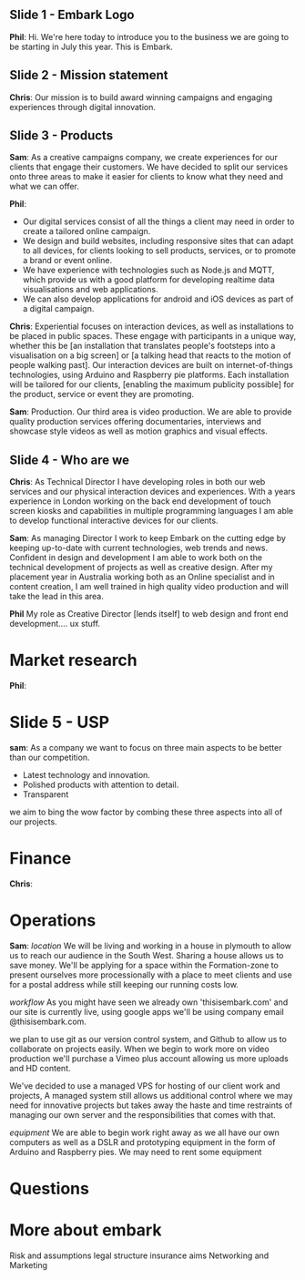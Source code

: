 ## Slide 1 - Embark Logo

**Phil**: Hi. We're here today to introduce you to the business we are going to be starting in July this year. This is Embark.

## Slide 2 - Mission statement

**Chris**: Our mission is to build award winning campaigns and engaging experiences through digital innovation. 

## Slide 3 - Products

**Sam**: As a creative campaigns company, we create experiences for our clients that engage their customers. We have decided to split our services onto three areas to make it easier for clients to know what they need and what we can offer.

**Phil**: 
- Our digital services consist of all the things a client may need in order to create a tailored online campaign.
- We design and build websites, including responsive sites that can adapt to all devices, for clients looking to sell products, services, or to promote a brand or event online.
- We have experience with technologies such as Node.js and MQTT, which provide us with a good platform for developing realtime data visualisations and web applications.
- We can also develop applications for android and iOS devices as part of a digital campaign.

**Chris**: Experiential focuses on interaction devices, as well as installations to be placed in public spaces. These engage with participants in a unique way, whether this be [an installation that translates people's footsteps into a visualisation on a big screen] or [a talking head that reacts to the motion of people walking past]. Our interaction devices are built on internet-of-things technologies, using Arduino and Raspberry pie platforms. Each installation will be tailored for our clients, [enabling the maximum publicity possible] for the product, service or event they are promoting.

**Sam**: Production. Our third area is video production. We are able to provide quality production services offering documentaries, interviews and showcase style videos as well as motion graphics and visual effects.


## Slide 4 - Who are we

**Chris**: As Technical Director I have developing roles in both our web services and our physical interaction devices and experiences. With a years experience in London working on the back end development of touch screen kiosks and capabilities in multiple programming languages I am able to develop functional interactive devices for our clients.

**Sam**: As managing Director I work to keep Embark on the cutting edge by keeping up-to-date with current technologies, web trends and news. Confident in design and development I am able to work both on the technical development of projects as well as creative design. After my placement year in Australia working both as an Online specialist and in content creation, I am well trained in high quality video production and will take the lead in this area.

**Phil** My role as Creative Director [lends itself] to web design and front end development…. ux stuff.

# Market research

**Phil**:


# Slide 5 - USP

**sam**: As a company we want to focus on three main aspects to be better than our competition. 


-  Latest technology and innovation.
-  Polished products with attention to detail.
-  Transparent

we aim to bing the wow factor by combing these three aspects into all of our projects.

# Finance

**Chris**:

# Operations 

**Sam**: 
*location*
We will be living and working in a house in plymouth to allow us to reach our audience in the South West. Sharing a house allows us to save money. We'll be applying for a space within the Formation-zone to present ourselves more processionally with a place to meet clients and use for a postal address while still keeping our running costs low.

*workflow*
As you might have seen we already own 'thisisembark.com' and our site is currently live, using google apps we'll be using company email @thisisembark.com. 

we plan to use git as our version control system, and Github to allow us to collaborate on projects easily. When we begin to work more on video production we'll purchase a Vimeo plus account allowing us more uploads and HD content.

We've decided to use a managed VPS for hosting of our client work and projects, A managed system still allows us additional control where we may need for innovative projects but takes away the haste and time restraints of managing our own server and the responsibilities that comes with that.

*equipment*
We are able to begin work right away as we all have our own computers as well as a DSLR and prototyping equipment in the form of Arduino and Raspberry pies. We may need to rent some equipment


# Questions

# More about embark
Risk and assumptions
legal structure
insurance
aims
Networking and Marketing
